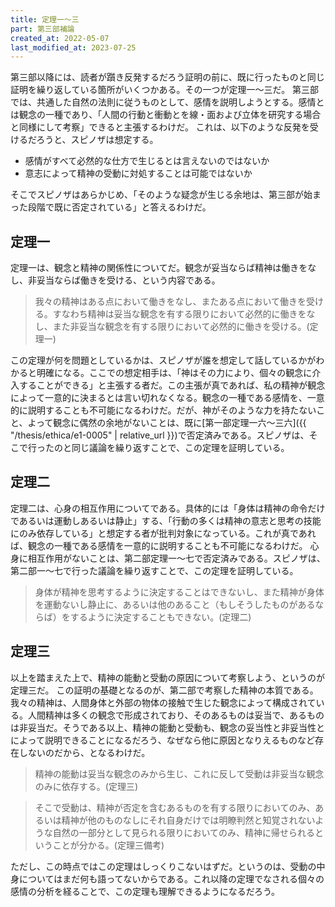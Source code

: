 ```yaml
---
title: 定理一～三
part: 第三部補論
created_at: 2022-05-07
last_modified_at: 2023-07-25
---
```


第三部以降には、読者が躓き反発するだろう証明の前に、既に行ったものと同じ証明を繰り返している箇所がいくつかある。その一つが定理一～三だ。
第三部では、共通した自然の法則に従うものとして、感情を説明しようとする。感情とは観念の一種であり、「人間の行動と衝動とを線・面および立体を研究する場合と同様にして考察」できると主張するわけだ。
これは、以下のような反発を受けるだろうと、スピノザは想定する。

- 感情がすべて必然的な仕方で生じるとは言えないのではないか
- 意志によって精神の受動に対処することは可能ではないか

そこでスピノザはあらかじめ、「そのような疑念が生じる余地は、第三部が始まった段階で既に否定されている」と答えるわけだ。

## 定理一

定理一は、観念と精神の関係性についてだ。観念が妥当ならば精神は働きをなし、非妥当ならば働きを受ける、という内容である。

>我々の精神はある点において働きをなし、またある点において働きを受ける。すなわち精神は妥当な観念を有する限りにおいて必然的に働きをなし、また非妥当な観念を有する限りにおいて必然的に働きを受ける。(定理一)

この定理が何を問題としているかは、スピノザが誰を想定して話しているかがわかると明確になる。ここでの想定相手は、「神はその力により、個々の観念に介入することができる」と主張する者だ。この主張が真であれば、私の精神が観念によって一意的に決まるとは言い切れなくなる。観念の一種である感情を、一意的に説明することも不可能になるわけだ。だが、神がそのような力を持たないこと、よって観念に偶然の余地がないことは、既に[第一部定理一六～三六]({{ "/thesis/ethica/e1-0005" | relative_url }})で否定済みである。スピノザは、そこで行ったのと同じ議論を繰り返すことで、この定理を証明している。

## 定理二

定理二は、心身の相互作用についてである。具体的には「身体は精神の命令だけであるいは運動しあるいは静止」する、「行動の多くは精神の意志と思考の技能にのみ依存している」と想定する者が批判対象になっている。これが真であれば、観念の一種である感情を一意的に説明することも不可能になるわけだ。
心身に相互作用がないことは、第二部定理一～七で否定済みである。スピノザは、第二部一～七で行った議論を繰り返すことで、この定理を証明している。

>身体が精神を思考するように決定することはできないし、また精神が身体を運動ないし静止に、あるいは他のあること（もしそうしたものがあるならば）をするように決定することもできない。(定理二)

## 定理三

以上を踏まえた上で、精神の能動と受動の原因について考察しよう、というのが定理三だ。
この証明の基礎となるのが、第二部で考察した精神の本質である。我々の精神は、人間身体と外部の物体の接触で生じた観念によって構成されている。人間精神は多くの観念で形成されており、そのあるものは妥当で、あるものは非妥当だ。そうである以上、精神の能動と受動も、観念の妥当性と非妥当性とによって説明できることになるだろう、なぜなら他に原因となりえるものなど存在しないのだから、となるわけだ。

>精神の能動は妥当な観念のみから生じ、これに反して受動は非妥当な観念のみに依存する。(定理三)

>そこで受動は、精神が否定を含むあるものを有する限りにおいてのみ、あるいは精神が他のものなしにそれ自身だけでは明瞭判然と知覚されないような自然の一部分として見られる限りにおいてのみ、精神に帰せられるということが分かる。(定理三備考)

ただし、この時点ではこの定理はしっくりこないはずだ。というのは、受動の中身についてはまだ何も語ってないからである。これ以降の定理でなされる個々の感情の分析を経ることで、この定理も理解できるようになるだろう。
